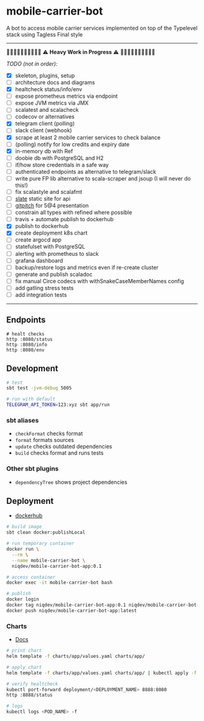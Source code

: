 # mobile-carrier-bot

A bot to access mobile carrier services implemented on top of the Typelevel stack using Tagless Final style

---

:construction::construction::construction::construction::construction::construction::construction::construction::construction::construction:
:warning: **Heavy Work in Progress** :warning:
:construction::construction::construction::construction::construction::construction::construction::construction::construction::construction:

*TODO (not in order):*

- [x] skeleton, plugins, setup
- [ ] architecture docs and diagrams
- [x] healtcheck status/info/env
- [ ] expose prometheus metrics via endpoint
- [ ] expose JVM metrics via JMX
- [ ] scalatest and scalacheck
- [ ] codecov or alternatives
- [x] telegram client (polling)
- [ ] slack client (webhook)
- [x] scrape at least 2 mobile carrier services to check balance
- [ ] (polling) notify for low credits and expiry date
- [x] in-memory db with Ref
- [ ] doobie db with PostgreSQL and H2
- [ ] if/how store credentials in a safe way
- [ ] authenticated endpoints as alternative to telegram/slack
- [ ] write pure FP lib alternative to scala-scraper and jsoup (I will never do this!)
- [ ] fix scalastyle and scalafmt
- [ ] [slate](https://lord.github.io/slate) static site for api
- [ ] [gitpitch](https://gitpitch.com) for 5@4 presentation
- [ ] constrain all types with refined where possible
- [ ] travis + automate publish to dockerhub
- [x] publish to dockerhub
- [x] create deployment k8s chart
- [ ] create argocd app
- [ ] statefulset with PostgreSQL
- [ ] alerting with prometheus to slack
- [ ] grafana dashboard
- [ ] backup/restore logs and metrics even if re-create cluster
- [ ] generate and publish scaladoc
- [ ] fix manual Circe codecs with withSnakeCaseMemberNames config
- [ ] add gatling stress tests
- [ ] add integration tests

---

## Endpoints

```
# healt checks
http :8080/status
http :8080/info
http :8080/env
```

## Development

```bash
# test
sbt test -jvm-debug 5005

# run with default
TELEGRAM_API_TOKEN=123:xyz sbt app/run
```

### sbt aliases

* `checkFormat` checks format
* `format` formats sources
* `update` checks outdated dependencies
* `build` checks format and runs tests

### Other sbt plugins

* `dependencyTree` shows project dependencies

## Deployment

* [dockerhub](https://hub.docker.com/u/niqdev)

```bash
# build image
sbt clean docker:publishLocal

# run temporary container
docker run \
  --rm \
  --name mobile-carrier-bot \
  niqdev/mobile-carrier-bot-app:0.1

# access container
docker exec -it mobile-carrier-bot bash

# publish
docker login
docker tag niqdev/mobile-carrier-bot-app:0.1 niqdev/mobile-carrier-bot-app:latest
docker push niqdev/mobile-carrier-bot-app:latest
```

### Charts

* [Docs](https://helm.sh/docs/developing_charts/#charts)

```bash
# print chart
helm template -f charts/app/values.yaml charts/app/

# apply chart
helm template -f charts/app/values.yaml charts/app/ | kubectl apply -f -

# verify healtcheck
kubectl port-forward deployment/<DEPLOYMENT_NAME> 8888:8080
http :8888/status

# logs
kubectl logs <POD_NAME> -f
```
